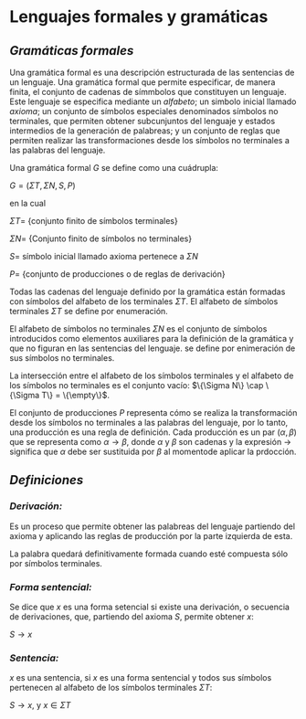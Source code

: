 # Lenguajes formales y gramáticas

## *Gramáticas formales*
Una gramática formal es una descripción estructurada de las sentencias de un lenguaje. Una gramática formal que permite especificar, de manera finita, el conjunto de cadenas de símmbolos que constituyen un lenguaje. Este lenguaje se especifica mediante un *alfabeto*; un simbolo inicial llamado *axioma*; un conjunto de símbolos especiales denominados símbolos no terminales, que permiten obtener subcunjuntos del lenguaje y estados intermedios de la generación de palabreas; y un conjunto de reglas que permiten realizar las transformaciones desde los símbolos no terminales a las palabras del lenguaje.

Una gramática formal $G$ se define como una cuádrupla:

$G=(\Sigma T, \Sigma N, S, P)$

en la cual

$\Sigma T=$ {conjunto finito de símbolos terminales}

$\Sigma N=$ {Conjunto finito de símbolos no terminales}

$S=$ símbolo inicial llamado axioma pertenece a $\Sigma N$

$P=$ {conjunto de producciones o de reglas de derivación}

Todas las cadenas del lenguaje definido por la gramática están formadas con símbolos del alfabeto de los terminales $\Sigma T$. El alfabeto de símbolos terminales $\Sigma T$ se define por enumeración.

El alfabeto de símbolos no terminales $\Sigma N$ es el conjunto de símbolos introducidos como elementos auxiliares para la definición de la gramática y que no figuran en las sentencias del lenguaje. se define por enimeración de sus símbolos no terminales.

La intersección entre el alfabeto de los símbolos terminales y el alfabeto de los símbolos no terminales es el conjunto vacío: $\{\Sigma N\} \cap \{\Sigma T\} = \{\empty\}$.

El conjunto de producciones $P$ representa cómo se realiza la transformación desde los símbolos no terminales a las palabras del lenguaje, por lo tanto, una producción es una regla de definición. Cada producción es un par $(\alpha, \beta)$ que se representa como $\alpha \to  \beta$, donde $\alpha$ y $\beta$ son cadenas y la expresión $\to$ significa que $\alpha$ debe ser sustituida por $\beta$ al momentode aplicar la prdocción.

## *Definiciones*

### *Derivación:*
Es un proceso que permite obtener las palabreas del lenguaje partiendo del axioma y aplicando las reglas de producción por la parte izquierda de esta.

La palabra quedará definitivamente formada cuando esté compuesta sólo por símbolos terminales.

### *Forma sentencial:*
Se dice que $x$ es una forma setencial si existe una derivación, o secuencia de derivaciones, que, partiendo del axioma $S$, permite obtener $x$:

$S \to x$

### *Sentencia:*
$x$ es una sentencia, si $x$ es una forma sentencial y todos sus símbolos pertenecen al alfabeto de los símbolos terminales $\Sigma T$:

$S \to x$, y $x \in \Sigma T$